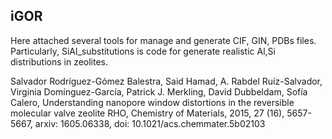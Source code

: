 ## iGOR
Here attached several tools for manage and generate CIF, GIN, PDBs files. Particularly, SiAl_substitutions is code for generate realistic Al,Si distributions in zeolites.

Salvador Rodríguez-Gómez Balestra, Said Hamad, A. Rabdel Ruíz-Salvador, Virginia Domínguez-García, Patrick J. Merkling, David Dubbeldam, Sofía Calero, Understanding nanopore window distortions in the reversible molecular valve zeolite RHO, Chemistry of Materials, 2015, 27 (16), 5657-5667, arxiv: 1605.06338, doi: 10.1021/acs.chemmater.5b02103
